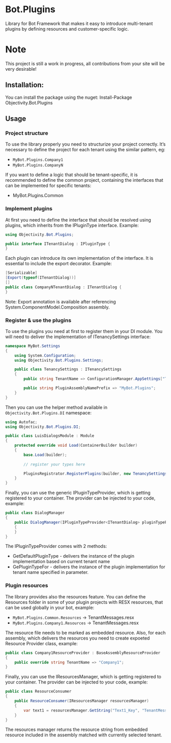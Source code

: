 # Bot.Plugins

Library for Bot Framework that makes it easy to introduce multi-tenant plugins by defining resources and customer-specific logic.

# Note

This project is still a work in progress, all contributions from your site will be very desirable!

## Installation:

You can install the package using the nuget:
Install-Package Objectivity.Bot.Plugins

## Usage

### Project structure

To use the library properly you need to structurize your project correctly. It’s necessary to define the project for each tenant using the similar pattern, eg:

* `MyBot.Plugins.Company1`
* `MyBot.Plugins.CompanyN`

If you want to define a logic that should be tenant-specific, it is recommended to define the common project, containing the interfaces that can be implemented for specific tenants:

* MyBot.Plugins.Common

### Implement plugins

At first you need to define the interface that should be resolved using plugins, which inherits from the IPluginType interface. Example:

```cs
using Objectivity.Bot.Plugins;

public interface ITenantDialog : IPluginType {
}
```

Each plugin can introduce its own implementation of the interface. It is essential to include the export decorator. Example:

```cs
[Serializable]
[Export(typeof(ITenantDialog))]
[]
public class CompanyNTenantDialog : ITenantDialog {
}
```

Note: Export annotation is available after referencing System.ComponentModel.Composition assembly.

### Register & use the plugins

To use the plugins you need at first to register them in your DI module. You will need to deliver the implementation of ITenancySettings interface:

```cs
namespace MyBot.Settings
{
    using System.Configuration;
    using Objectivity.Bot.Plugins.Settings;

    public class TenancySettings : ITenancySettings
    {
        public string TenantName => ConfigurationManager.AppSettings["TenantName"];

        public string PluginAssemblyNamePrefix => "MyBot.Plugins";
    }
}

```

Then you can use the helper method available in `Objectivity.Bot.Plugins.DI` namespace:

```cs
using Autofac;
using Objectivity.Bot.Plugins.DI;

public class LuisDialogsModule : Module
{
	protected override void Load(ContainerBuilder builder)
	{
		base.Load(builder);
		
		// register your types here

		PluginsRegistrator.RegisterPlugins(builder, new TenancySettings());
	}
}
```

Finally, you can use the generic IPluginTypeProvider, which is getting registered to your container. The provider can be injected to your code, example:

```cs
public class DialogManager
{
	public DialogManager(IPluginTypeProvider<ITenantDialog> pluginTypeProvider)
	{
	}
}
```

The IPluginTypeProvider comes with 2 methods:

* GetDefaultPluginType - delivers the instance of the plugin implementation based on current tenant name
* GePluginTypeFor - delivers the instance of the plugin implementation for tenant name specified in parameter.

### Plugin resources

The library provides also the resources feature. You can define the Resources folder in some of your plugin projects with RESX resources, that can be used globally in your bot, example:

* `MyBot.Plugins.Common.Resources` -> TenantMessages.resx
* `MyBot.Plugins.Company1.Resources` -> TenantMessages.resx

The resource file needs to be marked as embedded resource. Also, for each assembly, which delivers the resources you need to create expoeted Resource Provider class, example:

```cs
public class Company1ResourceProvider : BaseAssemblyResourceProvider
{
	public override string TenantName => "Company1";
}
```

Finally, you can use the IResourcesManager, which is getting registered to your container. The provider can be injected to your code, example:

```cs
public class ResourceConsumer
{
	public ResourceConsumer(IResourcesManager resourcesManager)
	{
		var text1 = resourcesManager.GetString("Text1_Key", "TenantMessages");
	}
}
```

The resources manager returns the resource string from embedded resource included in the assembly matched with currently selected tenant.